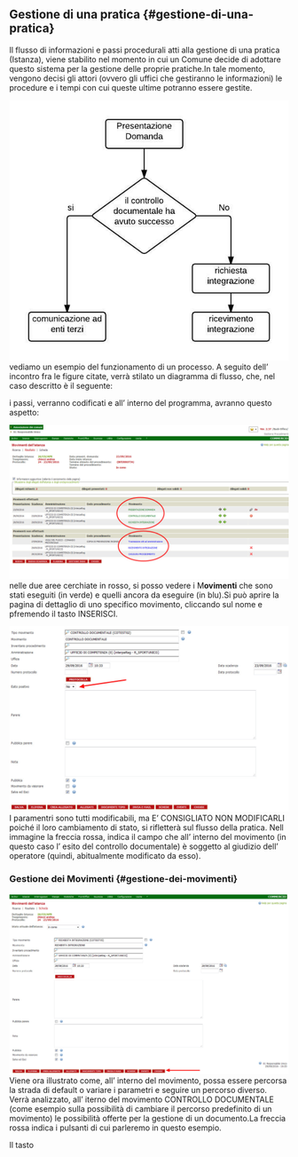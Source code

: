 ## Gestione di una pratica {#gestione-di-una-pratica}

Il flusso di informazioni e passi procedurali atti alla gestione di una pratica (Istanza), viene stabilito nel momento in cui un Comune decide di adottare questo sistema per la gestione delle proprie pratiche.In tale momento, vengono decisi gli attori (ovvero gli uffici che gestiranno le informazioni) le procedure e i tempi con cui queste ultime potranno essere gestite.

![](../assets/immagine57.jpg)vediamo un esempio del funzionamento di un processo. A seguito dell’ incontro fra le figure citate, verrà stilato un diagramma di flusso, che, nel caso descritto è il seguente:

i passi, verranno codificati e all’ interno del programma, avranno questo aspetto:

![](../assets/immagine58.jpg)nelle due aree cerchiate in rosso, si posso vedere i M**ovimenti** che sono stati eseguiti (in verde) e quelli ancora da eseguire (in blu).Si può aprire la pagina di dettaglio di uno specifico movimento, cliccando sul nome e pfremendo il tasto INSERISCI.

![](../assets/immagine59.jpg)I paramentri sono tutti modificabili, ma E’ CONSIGLIATO NON MODIFICARLI poiché il loro cambiamento di stato, si rifletterà sul flusso della pratica. Nell immagine la freccia rossa, indica il campo che all’ interno del movimento (in questo caso l’ esito del controllo documentale) è soggetto al giudizio dell’ operatore (quindi, abitualmente modificato da esso).

### Gestione dei Movimenti {#gestione-dei-movimenti}

![](../assets/immagine60.jpg)Viene ora illustrato come, all’ interno del movimento, possa essere percorsa la strada di default o variare i parametri e seguire un percorso diverso. Verrà analizzato, all’ iterno del movimento CONTROLLO DOCUMENTALE (come esempio sulla possibilità di cambiare il percorso predefinito di un movimento) le possibilità offerte per la gestione di un documento.La freccia rossa indica i pulsanti di cui parleremo in questo esempio.

Il tasto